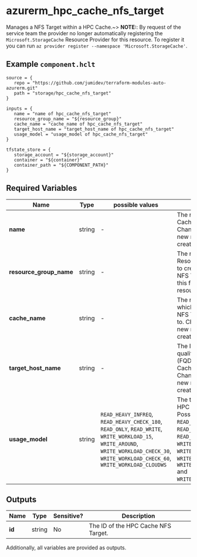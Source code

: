 # azurerm_hpc_cache_nfs_target

Manages a NFS Target within a HPC Cache.~> **NOTE:**: By request of the service team the provider no longer automatically registering the `Microsoft.StorageCache` Resource Provider for this resource. To register it you can run `az provider register --namespace 'Microsoft.StorageCache'`.

## Example `component.hclt`

```hcl
source = {
   repo = "https://github.com/jumidev/terraform-modules-auto-azurerm.git"   
   path = "storage/hpc_cache_nfs_target"   
}

inputs = {
   name = "name of hpc_cache_nfs_target"   
   resource_group_name = "${resource_group}"   
   cache_name = "cache_name of hpc_cache_nfs_target"   
   target_host_name = "target_host_name of hpc_cache_nfs_target"   
   usage_model = "usage_model of hpc_cache_nfs_target"   
}

tfstate_store = {
   storage_account = "${storage_account}"   
   container = "${container}"   
   container_path = "${COMPONENT_PATH}"   
}

```

## Required Variables

| Name | Type |  possible values |  Description |
| ---- | --------- |  ----------- | ----------- |
| **name** | string |  -  |  The name of the HPC Cache NFS Target. Changing this forces a new resource to be created. | 
| **resource_group_name** | string |  -  |  The name of the Resource Group in which to create the HPC Cache NFS Target. Changing this forces a new resource to be created. | 
| **cache_name** | string |  -  |  The name HPC Cache, which the HPC Cache NFS Target will be added to. Changing this forces a new resource to be created. | 
| **target_host_name** | string |  -  |  The IP address or fully qualified domain name (FQDN) of the HPC Cache NFS target. Changing this forces a new resource to be created. | 
| **usage_model** | string |  `READ_HEAVY_INFREQ`, `READ_HEAVY_CHECK_180`, `READ_ONLY`, `READ_WRITE`, `WRITE_WORKLOAD_15`, `WRITE_AROUND`, `WRITE_WORKLOAD_CHECK_30`, `WRITE_WORKLOAD_CHECK_60`, `WRITE_WORKLOAD_CLOUDWS`  |  The type of usage of the HPC Cache NFS Target. Possible values are: `READ_HEAVY_INFREQ`, `READ_HEAVY_CHECK_180`, `READ_ONLY`, `READ_WRITE`, `WRITE_WORKLOAD_15`, `WRITE_AROUND`, `WRITE_WORKLOAD_CHECK_30`, `WRITE_WORKLOAD_CHECK_60` and `WRITE_WORKLOAD_CLOUDWS`. | 



## Outputs

| Name | Type | Sensitive? | Description |
| ---- | ---- | --------- | --------- |
| **id** | string | No  | The ID of the HPC Cache NFS Target. | 

Additionally, all variables are provided as outputs.
